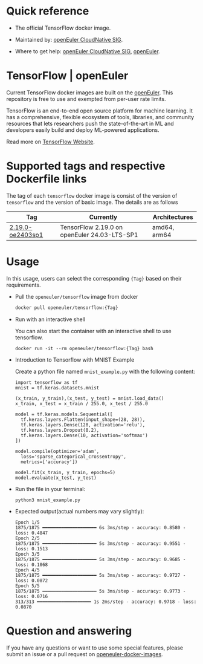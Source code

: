 # Quick reference

- The official TensorFlow docker image.

- Maintained by: [openEuler CloudNative SIG](https://gitee.com/openeuler/cloudnative).

- Where to get help: [openEuler CloudNative SIG](https://gitee.com/openeuler/cloudnative), [openEuler](https://gitee.com/openeuler/community).

# TensorFlow | openEuler
Current TensorFlow docker images are built on the [openEuler](https://repo.openeuler.org/). This repository is free to use and exempted from per-user rate limits.

TensorFlow is an end-to-end open source platform for machine learning. It has a comprehensive, flexible ecosystem of tools, libraries, and community resources that lets researchers push the state-of-the-art in ML and developers easily build and deploy ML-powered applications.

Read more on [TensorFlow Website](https://www.tensorflow.org/).

# Supported tags and respective Dockerfile links
The tag of each `tensorflow` docker image is consist of the version of `tensorflow` and the version of basic image. The details are as follows

|    Tag   |  Currently  |   Architectures  |
|----------|-------------|------------------|
|[2.19.0-oe2403sp1](https://gitee.com/openeuler/openeuler-docker-images/blob/master/Others/tensorflow/2.19.0/24.03-lts-sp1/Dockerfile)| TensorFlow 2.19.0 on openEuler 24.03-LTS-SP1 | amd64, arm64 |

# Usage
In this usage, users can select the corresponding `{Tag}` based on their requirements.

- Pull the `openeuler/tensorflow` image from docker

	```bash
	docker pull openeuler/tensorflow:{Tag}
	```
 
- Run with an interactive shell

    You can also start the container with an interactive shell to use tensorflow.
    ```
    docker run -it --rm openeuler/tensorflow:{Tag} bash
    ```

- Introduction to Tensorflow with MNIST Example 

    Create a python file named `mnist_example.py` with the following content:
    ```
    import tensorflow as tf
    mnist = tf.keras.datasets.mnist

    (x_train, y_train),(x_test, y_test) = mnist.load_data()
    x_train, x_test = x_train / 255.0, x_test / 255.0

    model = tf.keras.models.Sequential([
      tf.keras.layers.Flatten(input_shape=(28, 28)),
      tf.keras.layers.Dense(128, activation='relu'),
      tf.keras.layers.Dropout(0.2),
      tf.keras.layers.Dense(10, activation='softmax')
    ])

    model.compile(optimizer='adam',
      loss='sparse_categorical_crossentropy',
      metrics=['accuracy'])

    model.fit(x_train, y_train, epochs=5)
    model.evaluate(x_test, y_test)
    ```
  
- Run the file in your terminal:
    ```
    python3 mnist_example.py
    ```

- Expected output(actual numbers may vary slightly):
    ```
    Epoch 1/5
    1875/1875 ━━━━━━━━━━━━━━━━━━━━ 6s 3ms/step - accuracy: 0.8580 - loss: 0.4847     
    Epoch 2/5
    1875/1875 ━━━━━━━━━━━━━━━━━━━━ 5s 3ms/step - accuracy: 0.9551 - loss: 0.1513  
    Epoch 3/5
    1875/1875 ━━━━━━━━━━━━━━━━━━━━ 5s 3ms/step - accuracy: 0.9685 - loss: 0.1068  
    Epoch 4/5
    1875/1875 ━━━━━━━━━━━━━━━━━━━━ 5s 3ms/step - accuracy: 0.9727 - loss: 0.0872  
    Epoch 5/5
    1875/1875 ━━━━━━━━━━━━━━━━━━━━ 5s 3ms/step - accuracy: 0.9773 - loss: 0.0716  
    313/313 ━━━━━━━━━━━━━━━━━━━━ 1s 2ms/step - accuracy: 0.9718 - loss: 0.0870   
    ```

# Question and answering
If you have any questions or want to use some special features, please submit an issue or a pull request on [openeuler-docker-images](https://gitee.com/openeuler/openeuler-docker-images).
